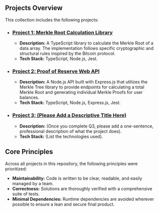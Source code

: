 ## Projects Overview

This collection includes the following projects:

* ### [Project 1: Merkle Root Calculation Library](./packages/merkle-lib/README.md)
    * **Description:** A TypeScript library to calculate the Merkle Root of a data array. The implementation follows specific cryptographic and structural rules inspired by the Bitcoin protocol.
    * **Tech Stack:** TypeScript, Node.js, Jest.

* ### [Project 2: Proof of Reserve Web API](./services/proof-of-reserve-api/README.md)
    * **Description:** A Node.js API built with Express.js that utilizes the Merkle Tree library to provide endpoints for calculating a total Merkle Root and generating individual Merkle Proofs for user balances.
    * **Tech Stack:** TypeScript, Node.js, Express.js, Jest.

* ### [Project 3: (Please Add a Descriptive Title Here)](./q3/)
    * **Description:** (Once you complete Q3, please add a one-sentence, professional description of what the project does).
    * **Tech Stack:** (List the technologies used).

## Core Principles

Across all projects in this repository, the following principles were prioritized:

* **Maintainability:** Code is written to be clear, readable, and easily managed by a team.
* **Correctness:** Solutions are thoroughly verified with a comprehensive suite of tests.
* **Minimal Dependencies:** Runtime dependencies are avoided wherever possible to ensure a lean and secure final product.